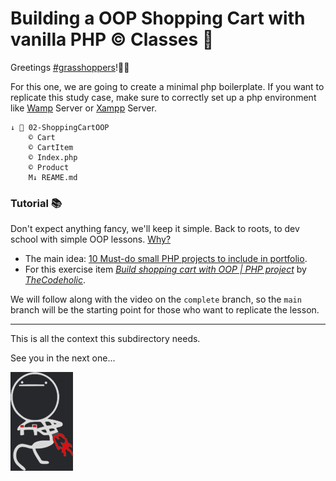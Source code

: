 # Building a OOP Shopping Cart with vanilla PHP ©️ Classes 🛒

Greetings [#grasshoppers](#building-a-oop-shopping-cart-with-vanilla-php--classes-)!🖖🦗

For this one, we are going to create a minimal php boilerplate.
If you want to replicate this study case, make sure to correctly set up a php environment like [Wamp](https://sourceforge.net/projects/wampserver/) Server or [Xampp](https://www.apachefriends.org/pt_br/download.html) Server.

    ↓ 📁 02-ShoppingCartOOP
        ©️ Cart
        ©️ CartItem
        ©️ Index.php
        ©️ Product
        M↓ REAME.md

### Tutorial 📚

Don't expect anything fancy, we'll keep it simple. Back to roots, to dev school with simple OOP lessons. [Why?](https://www.reddit.com/r/quotes/comments/oya2sd/an_idiot_admires_complexity_a_genius_admires/)

- The main idea: [10 Must-do small PHP projects to include in portfolio](https://www.youtube.com/watch?v=ZEkSfymY6mk).
- For this exercise item *[Build shopping cart with OOP | PHP project](https://www.youtube.com/watch?v=1Ip7_hdSqzY)* by *[TheCodeholic](https://thecodeholic.com/)*.

We will follow along with the video on the `complete` branch, so the `main` branch will be the starting point for those who want to replicate the lesson.

---
This is all the context this subdirectory needs.

See you in the next one...

![bye](bye.png)